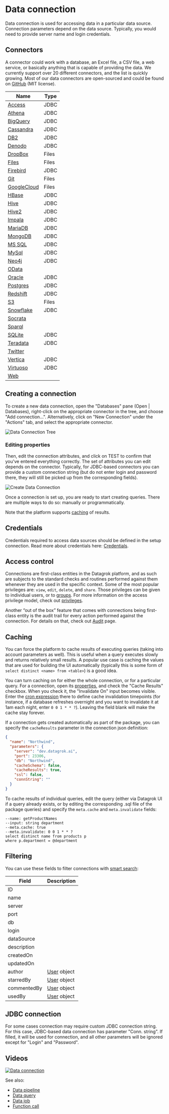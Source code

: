 <!-- TITLE: Data connection -->
<!-- SUBTITLE: -->

# Data connection

Data connection is used for accessing data in a particular data source. Connection parameters depend on the data source.
Typically, you would need to provide server name and login credentials.

## Connectors

A connector could work with a database, an Excel file, a CSV file, a web service, or basically anything that is capable
of providing the data. We currently support over 20 different connectors, and the list is quickly growing. Most of our
data connectors are open-sourced and could be found on
[GitHub](https://github.com/datagrok-ai/public/tree/master/connectors) (MIT license).

| Name                                     | Type  |
|------------------------------------------|-------|
| [Access](connectors/access.md)           | JDBC  |
| [Athena](connectors/athena.md)           | JDBC  |
| [BigQuery](connectors/bigquery.md)       | JDBC  |
| [Cassandra](connectors/cassandra.md)     | JDBC  |
| [DB2](connectors/db2.md)                 | JDBC  |
| [Denodo](connectors/denodo.md)           | JDBC  |
| [DropBox](connectors/dropbox.md)         | Files |
| [Files](connectors/files.md)             | Files |
| [Firebird](connectors/firebird.md)       | JDBC  |
| [Git](connectors/git.md)                 | Files |
| [GoogleCloud](connectors/googlecloud.md) | Files |
| [HBase](connectors/hbase.md)             | JDBC  |
| [Hive](connectors/hive.md)               | JDBC  |
| [Hive2](connectors/hive2.md)             | JDBC  |
| [Impala](connectors/impala.md)           | JDBC  |
| [MariaDB](connectors/mariadb.md)         | JDBC  |
| [MongoDB](connectors/mongodb.md)         | JDBC  |
| [MS SQL](connectors/mssql.md)            | JDBC  |
| [MySql](connectors/mysql.md)             | JDBC  |
| [Neo4j](connectors/neo4j.md)             | JDBC  |
| [OData](connectors/odata.md)             |       |
| [Oracle](connectors/oracle.md)           | JDBC  |
| [Postgres](connectors/postgres.md)       | JDBC  |
| [Redshift](connectors/redshift.md)       | JDBC  |
| [S3](connectors/s3.md)                   | Files |
| [Snowflake](connectors/snowflake.md)     | JDBC  |
| [Socrata](connectors/socrata.md)         |       |
| [Sparql](connectors/sparql.md)           |       |
| [SQLite](connectors/sqlite.md)           | JDBC  |
| [Teradata](connectors/teradata.md)       | JDBC  |
| [Twitter](connectors/twitter.md)         |       |
| [Vertica](connectors/vertica.md)         | JDBC  |
| [Virtuoso](connectors/virtuoso.md)       | JDBC  |
| [Web](connectors/web.md)                 |       |

## Creating a connection

To create a new data connection, open the "Databases" pane (Open | Databases), right-click on the appropriate connector
in the tree, and choose "Add connection...". Alternatively, click on "New Connection" under the
"Actions" tab, and select the appropriate connector.

![Data Connection Tree](data-connection-tree.png)

### Editing properties

Then, edit the connection attributes, and click on TEST to confirm that you've entered everything correctly. The set of
attributes you can edit depends on the connector. Typically, for JDBC-based connectors you can provide a custom
connection string (but do not enter login and password there, they will still be picked up from the corresponding
fields).

![Create Data Connection](data-connection-create.png)

Once a connection is set up, you are ready to start creating queries. There are multiple ways to do so: manually or
programmatically.

Note that the platform supports [caching](#caching) of results.

## Credentials

Credentials required to access data sources should be defined in the setup connection.
Read more about credentials here: [Credentials](data-connection-credentials.md).

## Access control

Connections are first-class entities in the Datagrok platform, and as such are subjects to the standard checks and
routines performed against them whenever they are used in the specific context. Some of the most popular privileges
are: `view`, `edit`, `delete`, and `share`. Those privileges can be given to individual users, or
to [groups](../govern/group.md). For more information on the access privilege model, check
out [privileges](../govern/security.md#privileges).

Another “out of the box” feature that comes with connections being first-class entity is the audit trail for every
action performed against the connection. For details on that, check out [Audit](../govern/audit.md) page.

## Caching

You can force the platform to cache results of executing queries (taking into account parameters as well). This is
useful when a query executes slowly and returns relatively small results. A popular use case is caching the values that
are used for building the UI automatically
(typically this is some form of `select distinct <name> from <table>`) is a good idea.

You can turn caching on for either the whole connection, or for a particular query. For a connection, open
its [properties](#editing-properties), and check the "Cache Results" checkbox. When you check it, the "Invalidate On"
input becomes visible. Enter the
[cron expression](https://www.freeformatter.com/cron-expression-generator-quartz.html)
there to define cache invalidation timepoints (for instance, if a database refreshes overnight and you want to
invalidate it at 1am each night, enter `0 0 1 * * ?`). Leaving the field blank will make the cache stay forever.

If a connection gets created automatically as part of the package, you can specify the `cacheResults`
parameter in the connection json definition:

```json
{
  "name": "Northwind",
  "parameters": {
    "server": "dev.datagrok.ai",
    "port": 23306,
    "db": "Northwind",
    "cacheSchema": false,
    "cacheResults": true,
    "ssl": false,
    "connString": ""
  }
}
```

To cache results of individual queries, edit the query (either via Datagrok UI if a query already exists, or by editing
the corresponding .sql file of the package queries)
and specify the `meta.cache` and `meta.invalidate` fields:

```
--name: getProductNames
--input: string department
--meta.cache: true
--meta.invalidate: 0 0 1 * * ?
select distinct name from products p
where p.department = @department
```

## Filtering

You can use these fields to filter connections with [smart search](../overview/smart-search.md):

| Field       | Description                                 |
|-------------|---------------------------------------------|
| ID          |                                             |
| name        |                                             |
| server      |                                             |
| port        |                                             |
| db          |                                             |
| login       |                                             |
| dataSource  |                                             |
| description |                                             |
| createdOn   |                                             |
| updatedOn   |                                             |
| author      | [User](../govern/user.md) object            |
| starredBy   | [User](../govern/user.md) object            |
| commentedBy | [User](../govern/user.md) object            |
| usedBy      | [User](../govern/user.md) object            |

## JDBC connection

For some cases connection may require custom JDBC connection string. For this case, JDBC-based data connection has
parameter "Conn. string". If filled, it will be used for connection, and all other parameters will be ignored except
for "Login" and "Password".

## Videos

[![Data connection](../uploads/youtube/data_access.png "Open on Youtube")](https://www.youtube.com/watch?v=dKrCk38A1m8&t=1048s)

See also:

* [Data pipeline](data-pipeline.md)
* [Data query](data-query.md)
* [Data job](data-job.md)
* [Function call](../overview/functions/function-call.md)
